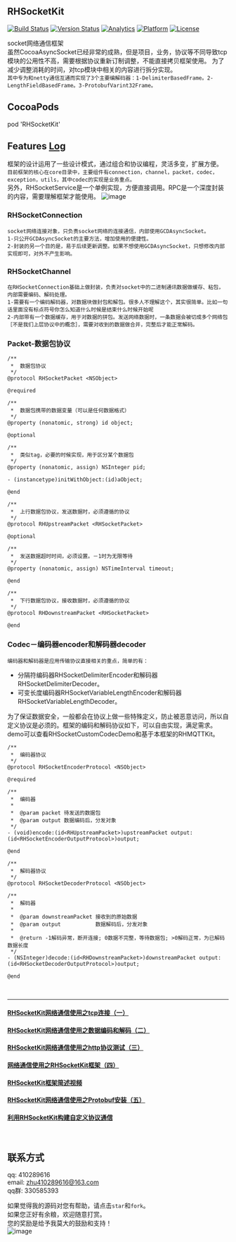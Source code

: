 ## RHSocketKit
[![Build Status](https://travis-ci.org/zhu410289616/RHSocketKit.svg?branch=master)](https://travis-ci.org/zhu410289616/RHSocketKit)
[![Version Status](https://img.shields.io/cocoapods/v/RHSocketKit.svg?style=flat)](http://cocoadocs.org/docsets/RHSocketKit)
[![Analytics](https://ga-beacon.appspot.com/UA-78533289-1/welcome-page)](https://github.com/zhu410289616/RHSocketKit)
[![Platform](http://img.shields.io/cocoapods/p/RHSocketKit.svg?style=flat)](http://cocoapods.org/?q=RHSocketKit)
[![License](https://img.shields.io/cocoapods/l/RHSocketKit.svg)](http://cocoadocs.org/docsets/RHSocketKit)

socket网络通信框架</br>
虽然CocoaAsyncSocket已经非常的成熟，但是项目，业务，协议等不同导致tcp模块的公用性不高，需要根据协议重新订制调整，不能直接拷贝框架使用。
为了减少调整消耗的时间，对tcp模块中相关的内容进行拆分实现。</br>`其中专为和netty通信互通而实现了3个主要编解码器：1-DelimiterBasedFrame。2-LengthFieldBasedFrame。3-ProtobufVarint32Frame。`

## CocoaPods
pod 'RHSocketKit'

## Features [Log](https://github.com/zhu410289616/RHSocketKit/blob/master/Log.md)
框架的设计运用了一些设计模式，通过组合和协议编程，灵活多变，扩展方便。</br>
`目前框架的核心在core目录中，主要组件有connection，channel，packet，codec，exception，utils，其中codec的实现是业务重点。`</br>
另外，RHSocketService是一个单例实现，方便直接调用。RPC是一个深度封装的内容，需要理解框架才能使用。
![image](https://raw.githubusercontent.com/zhu410289616/RHSocketKit/master/Docs/RHSocketUML.png)

### RHSocketConnection
```
socket网络连接对象，只负责socket网络的连接通信，内部使用GCDAsyncSocket。
1-只公开GCDAsyncSocket的主要方法，增加使用的便捷性。
2-封装的另一个目的是，易于后续更新调整。如果不想使用GCDAsyncSocket，只想修改内部实现即可，对外不产生影响。
```

### RHSocketChannel
```
在RHSocketConnection基础上做封装，负责对socket中的二进制通讯数据做缓存、粘包，内部需要编码、解码处理。
1-需要有一个编码解码器，对数据块做封包和解包。很多人不理解这个，其实很简单。比如一句话里面没有标点符号你怎么知道什么时候是结束什么时候开始呢
2-内部带有一个数据缓存，用于对数据的拼包。发送网络数据时，一条数据会被切成多个网络包［不是我们上层协议中的概念］，需要对收到的数据做合并，完整后才能正常解码。
```

### Packet-数据包协议
```
/**
 *  数据包协议
 */
@protocol RHSocketPacket <NSObject>

@required

/**
 *  数据包携带的数据变量（可以是任何数据格式）
 */
@property (nonatomic, strong) id object;

@optional

/**
 *  类似tag，必要的时候实现，用于区分某个数据包
 */
@property (nonatomic, assign) NSInteger pid;

- (instancetype)initWithObject:(id)aObject;

@end
```

```
/**
 *  上行数据包协议，发送数据时，必须遵循的协议
 */
@protocol RHUpstreamPacket <RHSocketPacket>

@optional

/**
 *  发送数据超时时间，必须设置。－1时为无限等待
 */
@property (nonatomic, assign) NSTimeInterval timeout;

@end
```

```
/**
 *  下行数据包协议，接收数据时，必须遵循的协议
 */
@protocol RHDownstreamPacket <RHSocketPacket>

@end
```

### Codec－编码器encoder和解码器decoder
`编码器和解码器是应用传输协议直接相关的重点，简单的有：`

* 分隔符编码器RHSocketDelimiterEncoder和解码器RHSocketDelimiterDecoder。
* 可变长度编码器RHSocketVariableLengthEncoder和解码器RHSocketVariableLengthDecoder。

为了保证数据安全，一般都会在协议上做一些特殊定义，防止被恶意访问，所以自定义协议是必须的。框架的编码和解码协议如下，可以自由实现，满足需求。demo可以查看RHSocketCustomCodecDemo和基于本框架的RHMQTTKit。

```
/**
 *  编码器协议
 */
@protocol RHSocketEncoderProtocol <NSObject>

@required

/**
 *  编码器
 *
 *  @param packet 待发送的数据包
 *  @param output 数据编码后，分发对象
 */
- (void)encode:(id<RHUpstreamPacket>)upstreamPacket output:(id<RHSocketEncoderOutputProtocol>)output;

@end
```

```
/**
 *  解码器协议
 */
@protocol RHSocketDecoderProtocol <NSObject>

/**
 *  解码器
 *
 *  @param downstreamPacket 接收到的原始数据
 *  @param output           数据解码后，分发对象
 *
 *  @return -1解码异常，断开连接; 0数据不完整，等待数据包; >0解码正常，为已解码数据长度
 */
- (NSInteger)decode:(id<RHDownstreamPacket>)downstreamPacket output:(id<RHSocketDecoderOutputProtocol>)output;

@end
```

</br>

---
#### [RHSocketKit网络通信使用之tcp连接（一）](http://blog.csdn.net/zhu410289616/article/details/46731605)
#### [RHSocketKit网络通信使用之数据编码和解码（二）](http://blog.csdn.net/zhu410289616/article/details/46739019)
#### [RHSocketKit网络通信使用之http协议测试（三）](http://blog.csdn.net/zhu410289616/article/details/46746683)
#### [网络通信使用之RHSocketKit框架（四）](http://blog.csdn.net/zhu410289616/article/details/49331323)
#### [RHSocketKit框架简述视频](http://www.tudou.com/programs/view/OahFYRBIFJA/)
#### [RHSocketKit网络通信使用之Protobuf安装（五）](http://blog.csdn.net/zhu410289616/article/details/50739164)
#### [利用RHSocketKit构建自定义协议通信](http://blog.csdn.net/zhu410289616/article/details/51182751)

</br>

## 联系方式
qq:        410289616<br/>
email:     <zhu410289616@163.com><br/>
qq群:      330585393<br/>

如果觉得我的源码对您有帮助，请点击`star`和`fork`。</br>
如果您正好有余粮，欢迎随意打赏。</br>
您的奖励是给予我莫大的鼓励和支持！</br>
![image](https://raw.githubusercontent.com/zhu410289616/RHSocketKit/master/Docs/wechat_pay.jpg)
